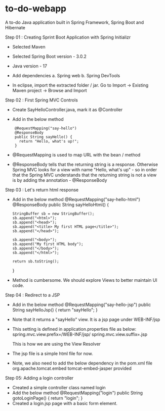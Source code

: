 # to-do-webapp
A to-do Java application built in Spring Framework, Spring Boot and Hibernate

Step 01 : Creating Sprint Boot Application with Spring Initializr
- Selected Maven
- Selected Spring Boot version - 3.0.2
- Java version - 17
- Add dependencies
  a. Spring web b. Spring DevTools
  
- In eclipse, import the extracted folder / jar. Go to Import -> Existing Maven project -> Browse and Import

Step 02 : First Spring MVC Controls
 - Create SayHelloController.java, mark it as @Controller
 - Add in the below method

        @RequestMapping("say-hello")
        @ResponseBody
        public String sayHello() {
          return "Hello, what's up!";
        }

  - @RequestMapping is used to map URL with the bean / method
  - @ResponseBody tells that the returning string is a response. Otherwise Spring MVC looks for a view with name "Hello, what's up" - so in 
  order that the Spring MVC understands that the returning string is not a view is by adding the annotation - @ResponseBody

Step 03 : Let's return html response
- Add in the below method
    @RequestMapping("say-hello-html")
    @ResponseBody
    public String sayHelloHtml() {
      
      StringBuffer sb = new StringBuffer();
      sb.append("<html>");
      sb.append("<head>");
      sb.append("<title> My first HTML page</title>");
      sb.append("</head>");
      
      sb.append("<body>");
      sb.append("My first HTML body");
      sb.append("</body>");
      sb.append("</html>");
      
      return sb.toString();
      
    }
- Method is cumbersome. We should explore Views to better maintain UI code. 

Step 04 : Redirect to a JSP
- Add in the below method
        @RequestMapping("say-hello-jsp")
        public String sayHelloJsp() {
          return "sayHello";
        }
- Note that it returns a "sayHello" view. It is a jsp page under WEB-INF/jsp
- This setting is defined in application.properties file as below:
    spring.mvc.view.prefix=/WEB-INF/jsp/
    spring.mvc.view.suffix=.jsp

  This is how we are using the View Resolver

- The jsp file is a simple html file for now. 
- Note, we also need to add the below dependency in the pom.xml file
      <dependency>
        <groupId>org.apache.tomcat.embed</groupId>
        <artifactId>tomcat-embed-jasper</artifactId>
        <scope>provided</scope>
      </dependency>

Step 05: Adding a login controller
- Created a simple controller class named login
- Add the below method
        @RequestMapping("login")
        public String gotoLoginPage() {
          return "login";
        }
- Created a login.jsp page with a basic form element.
